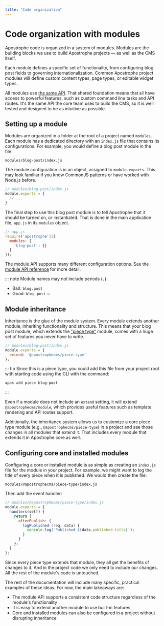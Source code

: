```yaml
---
title: "Code organization"
---
```


# Code organization with modules

Apostrophe code is organized in a system of modules. Modules are the building blocks we use to build Apostrophe projects — as well as the CMS itself.

Each module defines a specific set of functionality, from configuring blog post fields to governing internationalization. Common Apostrophe project modules will define custom content types, page types, or editable widget types.

All modules use [the same API](/reference/module-api/). That shared foundation means that all have access to powerful features, such as custom command line tasks and API routes. It's the same API the core team uses to build the CMS, so it is well tested and designed to be as intuitive as possible.

## Setting up a module

Modules are organized in a folder at the root of a project named `modules`. Each module has a dedicated directory with an `index.js` file that contains its configurations. For example, you would define a blog post module in the file:

```
modules/blog-post/index.js
```

The module configuration is in an object, assigned to `module.exports`. This may look familiar if you know CommonJS patterns or have worked with Node.js before.

```javascript
// modules/blog-post/index.js
module.exports = {
  // ...
}
```

The final step to use this blog post module is to tell Apostrophe that it should be turned on, or instantiated. That is done in the main application file, `app.js` in its `modules` object.

```js
// app.js
require('apostrophe')({
  modules: {
    'blog-post': {}
  }
});
```

The module API supports many different configuration options. See the [module API reference](/reference/module-api/module-overview.md) for more detail.

::: note
Module names may not include periods (`.`).

- Bad: `blog.post`
- Good: `blog-post`
:::

## Module inheritance

Inheritance is the glue of the module system. Every module extends another module, inheriting functionality and structure. This means that your blog post module, which extends the ["piece type"](/reference/glossary.md#piece) module, comes with a huge set of features you never have to write.

```javascript
// modules/blog-post/index.js
module.exports = {
  extend: '@apostrophecms/piece-type'
};
```

::: tip
Since this is a piece type, you could add this file from your project root with starting code using the CLI with the command:

```bash
apos add piece blog-post
```
:::

Even if a module does not include an `extend` setting, it will extend `@apostrophecms/module`, which provides useful features such as template rendering and API routes support.

Additionally, the inheritance system allows us to customize a core piece type module (e.g., `@apostrophecms/piece-type`) in a project and see those changes in all modules that extend it. That includes every module that extends it in Apostrophe core as well.

## Configuring core and installed modules

Configuring a core or installed module is as simple as creating an `index.js` file for the module in your project. For example, we might want to log the title of every piece when it is published. We would then create the file:

```
modules/@apostrophecms/piece-type/index.js
```

Then add the event handler:

```javascript
// modules/@apostrophecms/piece-type/index.js
module.exports = {
  handlers(self) {
    return {
      afterPublish: {
        logPublished (req, data) {
          console.log(`Published ${data.published.title}`);
        }
      }
    };
  }
};
```

Since every piece type extends that module, they all get the benefits of changes to it. And in the project code we only need to include our changes. All the rest of the module's code is untouched.

The rest of the documentation will include many specific, practical examples of these ideas. For now, the main takeaways are:
  - The module API supports a consistent code structure regardless of the module's functionality
  - It is easy to extend another module to use built-in features
  - Core and installed modules can also be configured in a project without disrupting inheritance
